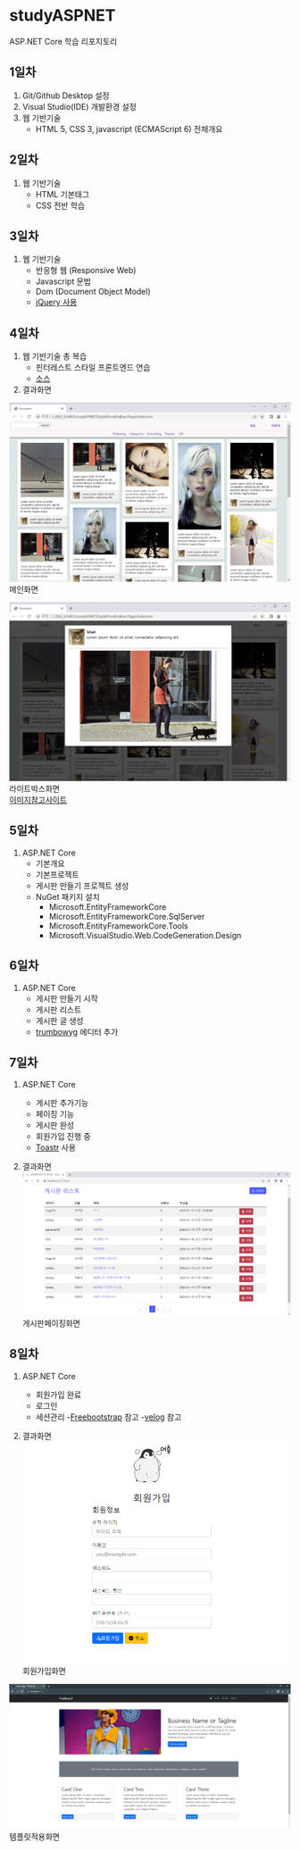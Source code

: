 # studyASPNET
ASP.NET Core 학습 리포지토리

## 1일차
1. Git/Github Desktop 설정
2. Visual Studio(IDE) 개발환경 설정
3. 웹 기반기술
   - HTML 5, CSS 3, javascript (ECMAScript 6) 전체개요
  
## 2일차
1. 웹 기반기술
   - HTML 기본태그
   - CSS 전반 학습
   
## 3일차
1. 웹 기반기술
   - 반응형 웹 (Responsive Web)
   - Javascript 문법
   - Dom (Document Object Model)
   - <a href="https://code.jquery.com">jQuery 사용</a>
   
## 4일차
1. 웹 기반기술 총 복습
   - 핀터레스트 스타일 프론트엔드 연습
   - [소스](https://github.com/roving324/studyASPNET/tree/main/Day04/FrontEndExec/Pages)
2. 결과화면

![메인화면](https://github.com/roving324/studyASPNET/blob/main/Images/html_screen01.png)
메인화면

![라이트박스화면](https://github.com/roving324/studyASPNET/blob/main/Images/html_screen02.png)
라이트박스화면<br/>
<a href="https://placeimg.com/">이미지참고사이트</a>

## 5일차
1. ASP.NET Core
   - 기본개요
   - 기본프로젝트
   - 게시판 만들기 프로젝트 생성
   - NuGet 패키지 설치
     - Microsoft.EntityFrameworkCore
     - Microsoft.EntityFrameworkCore.SqlServer
     - Microsoft.EntityFrameworkCore.Tools
     - Microsoft.VisualStudio.Web.CodeGeneration.Design
   
## 6일차
1. ASP.NET Core
   - 게시판 만들기 시작
   - 게시판 리스트
   - 게시판 글 생성
   - <a href="https://getbootstrap.com">trumbowyg</a> 에디터 추가
   
## 7일차
1. ASP.NET Core
   - 게시판 추가기능
   - 페이징 기능
   - 게시판 완성
   - 회원가입 진행 중
   - <a href="https://github.com/CodeSeven/toastr">Toastr</a> 사용
   
2. 결과화면
![게시판페이징화면](https://github.com/roving324/studyASPNET/blob/main/Images/asp.net_screen01.png)
게시판페이징화면

## 8일차
1. ASP.NET Core
   - 회원가입 완료
   - 로그인
   - 세션관리
   -<a href="https://startbootstrap.com/themes" target="_blank">Freebootstrap</a> 참고
   -<a href=" https://velog.io/" target="_blank">velog</a> 참고
  
2. 결과화면
![회원가입화면](https://github.com/roving324/studyASPNET/blob/main/Images/Register.png)
회원가입화면

![템플릿적용화면](https://github.com/roving324/studyASPNET/blob/main/Images/template.png)
템플릿적용화면